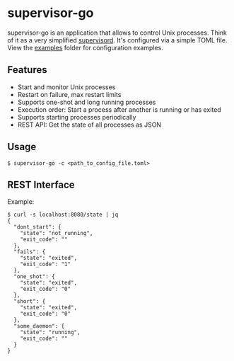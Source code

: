 # supervisor-go

supervisor-go is an application that allows to control Unix processes. Think of it as a very simplified [supervisord](https://github.com/Supervisor/supervisor).
It's configured via a simple TOML file. View the [examples](examples) folder for configuration examples.

## Features

- Start and monitor Unix processes
- Restart on failure, max restart limits
- Supports one-shot and long running processes
- Execution order: Start a process after another is running or has exited
- Supports starting processes periodically
- REST API: Get the state of all processes as JSON

## Usage

```console
$ supervisor-go -c <path_to_config_file.toml>
```

## REST Interface

Example:

```console
$ curl -s localhost:8080/state | jq
{
  "dont_start": {
    "state": "not_running",
    "exit_code": ""
  },
  "fails": {
    "state": "exited",
    "exit_code": "1"
  },
  "one_shot": {
    "state": "exited",
    "exit_code": "0"
  },
  "short": {
    "state": "exited",
    "exit_code": "0"
  },
  "some_daemon": {
    "state": "running",
    "exit_code": ""
  }
}
```
